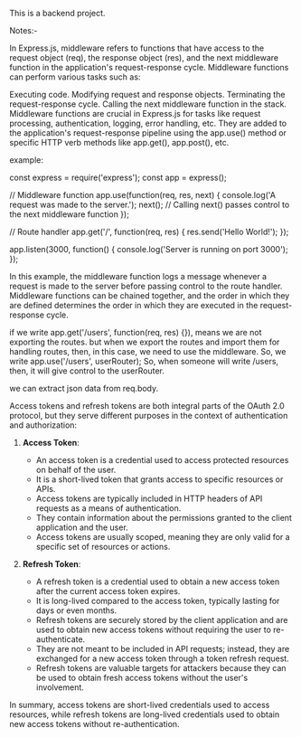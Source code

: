 This is a backend project.

Notes:-

In Express.js, middleware refers to functions that have access to the request object (req), the response object (res), and the next middleware function in the application's request-response cycle. Middleware functions can perform various tasks such as:

Executing code.
Modifying request and response objects.
Terminating the request-response cycle.
Calling the next middleware function in the stack.
Middleware functions are crucial in Express.js for tasks like request processing, authentication, logging, error handling, etc. They are added to the application's request-response pipeline using the app.use() method or specific HTTP verb methods like app.get(), app.post(), etc.

example:

const express = require('express');
const app = express();

// Middleware function
app.use(function(req, res, next) {
  console.log('A request was made to the server.');
  next(); // Calling next() passes control to the next middleware function
});

// Route handler
app.get('/', function(req, res) {
  res.send('Hello World!');
});

app.listen(3000, function() {
  console.log('Server is running on port 3000');
});

In this example, the middleware function logs a message whenever a request is made to the server before passing control to the route handler. Middleware functions can be chained together, and the order in which they are defined determines the order in which they are executed in the request-response cycle.


if we write app.get('/users', function(req, res) {}), means we are not exporting the routes. but when we export the routes and import them for handling routes, then, in this case, we need to use the middleware.
So, we write app.use('/users', userRouter);
So, when someone will write /users, then, it will give control to the userRouter.

we can extract json data from req.body.

Access tokens and refresh tokens are both integral parts of the OAuth 2.0 protocol, but they serve different purposes in the context of authentication and authorization:

1. **Access Token**:
   - An access token is a credential used to access protected resources on behalf of the user.
   - It is a short-lived token that grants access to specific resources or APIs.
   - Access tokens are typically included in HTTP headers of API requests as a means of authentication.
   - They contain information about the permissions granted to the client application and the user.
   - Access tokens are usually scoped, meaning they are only valid for a specific set of resources or actions.

2. **Refresh Token**:
   - A refresh token is a credential used to obtain a new access token after the current access token expires.
   - It is long-lived compared to the access token, typically lasting for days or even months.
   - Refresh tokens are securely stored by the client application and are used to obtain new access tokens without requiring the user to re-authenticate.
   - They are not meant to be included in API requests; instead, they are exchanged for a new access token through a token refresh request.
   - Refresh tokens are valuable targets for attackers because they can be used to obtain fresh access tokens without the user's involvement.

In summary, access tokens are short-lived credentials used to access resources, while refresh tokens are long-lived credentials used to obtain new access tokens without re-authentication.